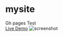 # mysite
Gh pages Test  
[Live Demo](https://golobro.github.io/mysite/) 
![screenshot](https://user-images.githubusercontent.com/38456916/52447760-d5da2980-2b85-11e9-9b06-74c649e96f79.JPG)
